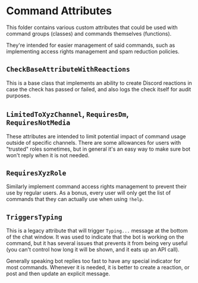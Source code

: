 Command Attributes
==================

This folder contains various custom attributes that could be used with command groups (classes) and commands themselves (functions).

They're intended for easier management of said commands, such as implementing access rights management and spam reduction policies.

`CheckBaseAttributeWithReactions`
---------------------------------

This is a base class that implements an ability to create Discord reactions in case the check has passed or failed, and also logs the check itself for audit purposes.

`LimitedToXyzChannel`, `RequiresDm`, `RequiresNotMedia`
-------------------------------------------------------

These attributes are intended to limit potential impact of command usage outside of specific channels. There are some allowances for users with "trusted" roles sometimes, but in general it's an easy way to make sure bot won't reply when it is not needed.

`RequiresXyzRole`
-----------------

Similarly implement command access rights management to prevent their use by regular users. As a bonus, every user will only get the list of commands that they can actually use when using `!help`.

`TriggersTyping`
---------------

This is a legacy attribute that will trigger `Typing...` message at the bottom of the chat window. It was used to indicate that the bot is working on the command, but it has several issues that prevents it from being very useful (you can't control how long it will be shown, and it eats up an API call).

Generally speaking bot replies too fast to have any special indicator for most commands. Whenever it is needed, it is better to create a reaction, or post and then update an explicit message.
